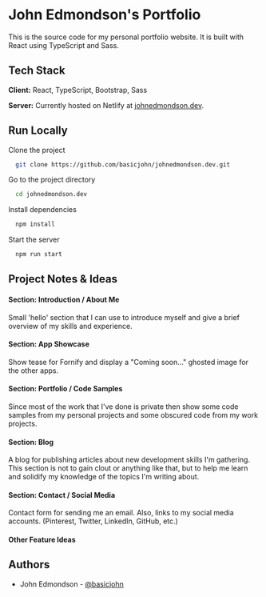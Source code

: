 # John Edmondson's Portfolio

This is the source code for my personal portfolio website. It is built with React using TypeScript and Sass.

## Tech Stack

**Client:** React, TypeScript, Bootstrap, Sass

**Server:** Currently hosted on Netlify at [johnedmondson.dev](https://johnedmondson.dev).

## Run Locally

Clone the project

```bash
  git clone https://github.com/basicjohn/johnedmondson.dev.git
```

Go to the project directory

```bash
  cd johnedmondson.dev
```

Install dependencies

```bash
  npm install
```

Start the server

```bash
  npm run start
```

## Project Notes & Ideas

#### Section: Introduction / About Me

Small 'hello' section that I can use to introduce myself and give a brief overview of my skills and experience.

#### Section: App Showcase

Show tease for Fornify and display a "Coming soon..." ghosted image for the other apps.

#### Section: Portfolio / Code Samples

Since most of the work that I've done is private then show some code samples from my personal projects and some obscured code from my work projects.

#### Section: Blog

A blog for publishing articles about new development skills I'm gathering. This section is not to gain clout or anything like that, but to help me learn and solidify my knowledge of the topics I'm writing about.

#### Section: Contact / Social Media

Contact form for sending me an email. Also, links to my social media accounts. (Pinterest, Twitter, LinkedIn, GitHub, etc.)

#### Other Feature Ideas

## Authors

- John Edmondson - [@basicjohn](https://www.github.com/basicjohn)
